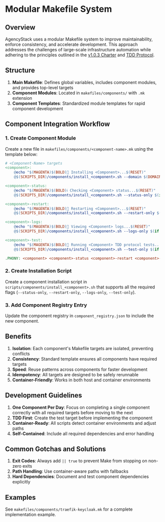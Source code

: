 # Modular Makefile System

## Overview

AgencyStack uses a modular Makefile system to improve maintainability, enforce consistency, and accelerate development. This approach addresses the challenges of large-scale infrastructure automation while adhering to the principles outlined in the [v1.0.3 Charter](../../charter/v1.0.3.md) and [TDD Protocol](../../charter/tdd_protocol.md).

## Structure

1. **Main Makefile**: Defines global variables, includes component modules, and provides top-level targets
2. **Component Modules**: Located in `makefiles/components/` with `.mk` extension
3. **Component Templates**: Standardized module templates for rapid component development

## Component Integration Workflow

### 1. Create Component Module

Create a new file in `makefiles/components/<component-name>.mk` using the template below:

```makefile
# <Component-Name> targets
<component>:
	@echo "$(MAGENTA)$(BOLD)🚀 Installing <Component>...$(RESET)"
	@$(SCRIPTS_DIR)/components/install_<component>.sh --domain $(DOMAIN) --admin-email $(ADMIN_EMAIL) $(if $(CLIENT_ID),--client-id $(CLIENT_ID),) $(if $(FORCE),--force,) $(if $(WITH_DEPS),--with-deps,) || true

<component>-status:
	@echo "$(MAGENTA)$(BOLD)ℹ️ Checking <Component> status...$(RESET)"
	@$(SCRIPTS_DIR)/components/install_<component>.sh --status-only $(if $(CLIENT_ID),--client-id $(CLIENT_ID),) || true

<component>-restart:
	@echo "$(MAGENTA)$(BOLD)🔄 Restarting <Component>...$(RESET)"
	@$(SCRIPTS_DIR)/components/install_<component>.sh --restart-only $(if $(CLIENT_ID),--client-id $(CLIENT_ID),) || true

<component>-logs:
	@echo "$(MAGENTA)$(BOLD)📜 Viewing <Component> logs...$(RESET)"
	@$(SCRIPTS_DIR)/components/install_<component>.sh --logs-only $(if $(CLIENT_ID),--client-id $(CLIENT_ID),) || true

<component>-test:
	@echo "$(MAGENTA)$(BOLD)🧪 Running <Component> TDD protocol tests...$(RESET)"
	@$(SCRIPTS_DIR)/components/install_<component>.sh --test-only $(if $(CLIENT_ID),--client-id $(CLIENT_ID),) || echo "Tests completed with issues, review output for details"

.PHONY: <component> <component>-status <component>-restart <component>-logs <component>-test
```

### 2. Create Installation Script

Create a component installation script in `scripts/components/install_<component>.sh` that supports all the required flags (`--status-only`, `--restart-only`, `--logs-only`, `--test-only`).

### 3. Add Component Registry Entry

Update the component registry in `component_registry.json` to include the new component.

## Benefits

1. **Isolation**: Each component's Makefile targets are isolated, preventing conflicts
2. **Consistency**: Standard template ensures all components have required targets
3. **Speed**: Reuse patterns across components for faster development
4. **Idempotency**: All targets are designed to be safely rerunnable
5. **Container-Friendly**: Works in both host and container environments

## Development Guidelines

1. **One Component Per Day**: Focus on completing a single component correctly with all required targets before moving to the next
2. **TDD First**: Create the test target before implementing the component
3. **Container-Ready**: All scripts detect container environments and adjust paths
4. **Self-Contained**: Include all required dependencies and error handling

## Common Gotchas and Solutions

1. **Exit Codes**: Always add `|| true` to prevent Make from stopping on non-zero exits
2. **Path Handling**: Use container-aware paths with fallbacks
3. **Hard Dependencies**: Document and test component dependencies explicitly

## Examples

See `makefiles/components/traefik-keycloak.mk` for a complete implementation example.
